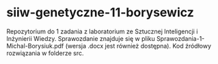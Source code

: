 # siiw-genetyczne-11-borysewicz
Repozytorium do 1 zadania z laboratorium ze Sztucznej Inteligencji i Inżynierii Wiedzy. Sprawozdanie znajduje się w pliku Sprawozdania-1-Michal-Borysiuk.pdf
(wersja .docx jest również dostępna). Kod źródłowy rozwiązania w folderze src.
